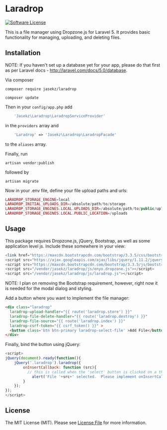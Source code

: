 # Laradrop

[![Software License][ico-license]](LICENSE.md)


This is a file manager using Dropzone.js for Laravel 5.  It provides basic functionality for managing, uploading,
and deleting files.

## Installation

NOTE: If you haven't set up a database yet for your app, please do that first as per Laravel docs -  http://laravel.com/docs/5.0/database.

Via composer
```
composer require jasekz/laradrop
```
```
composer update
```

Then in your `config/app.php` add 
```php
    'Jasekz\Laradrop\LaradropServiceProvider'
```    
in the `providers` array and
```php
    'Laradrop' => 'Jasekz\Laradrop\LaradropFacade'
```
to the `aliases` array.

Finally, run 

    artisan vendor:publish
    
followed by

    artisan migrate

Now in your .env file, define your file upload paths and urls:
```php
LARADROP_STORAGE_ENGINE=local
LARADROP_INITIAL_UPLOADS_DIR=/absolute/path/to/storage
LARADROP_STORAGE_ENGINES.LOCAL.UPLOADS_DIR=/absolute/path/to/public/uploads
LARADROP_STORAGE_ENGINES.LOCAL.PUBLIC_LOCATION=/uploads
```
## Usage
This package requires Dropzone.js, jQuery, Bootstrap, as well as some application level js.  Include these somewhere in your view:
``` php
<link href="https://maxcdn.bootstrapcdn.com/bootstrap/3.3.5/css/bootstrap.min.css" rel="stylesheet" type="text/css">
<script src="https://ajax.googleapis.com/ajax/libs/jquery/1.11.2/jquery.min.js"></script>
<script src="https://maxcdn.bootstrapcdn.com/bootstrap/3.3.5/js/bootstrap.min.js"></script>
<script src="/vendor/jasekz/laradrop/js/enyo.dropzone.js"></script>
<script src="/vendor/jasekz/laradrop/js/laradrop.js"></script>
```

NOTE:  I plan on removing the Bootstrap requirement, however, right now it is needed for the modal dialog and styling.

Add a button where you want to implement the file manager:
``` html
<div class="laradrop"
  laradrop-upload-handler="{{ route('laradrop.store') }}"
  laradrop-file-delete-handler="{{ route('laradrop.destroy') }}" 
  laradrop-file-source="{{ route('laradrop.index') }}"
  laradrop-csrf-token="{{ csrf_token() }}" >
  <button class='btn btn-primary laradrop-select-file' >Add File</button>
</div>
```

Finally, bind the button using jQuery:
```javascript
<script>
jQuery(document).ready(function(){
	jQuery('.laradrop').laradrop({
		onInsertCallback: function (src){
		  // this is called when the 'select' button is clicked on a thumbnail
			alert('File '+src+' selected.  Please implement onInsertCallback().');
		}
	});
});
</script>
```
## License

The MIT License (MIT). Please see [License File](LICENSE.md) for more information.



[ico-license]: https://img.shields.io/badge/license-MIT-brightgreen.svg?style=flat-square

